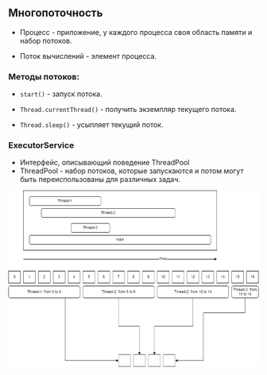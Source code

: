 ## Многопоточность

* Процесс - приложение, у каждого процесса своя область памяти и набор потоков.

* Поток вычислений - элемент процесса.

### Методы потоков:

* `start()` - запуск потока.

* `Thread.currentThread()` - получить экземпляр текущего потока.

* `Thread.sleep()` - усыпляет текущий поток.

### ExecutorService

* Интерфейс, описывающий поведение ThreadPool
* ThreadPool - набор потоков, которые запускаются и потом могут быть переиспользованы для различных задач.

![Threads](img/1.png)